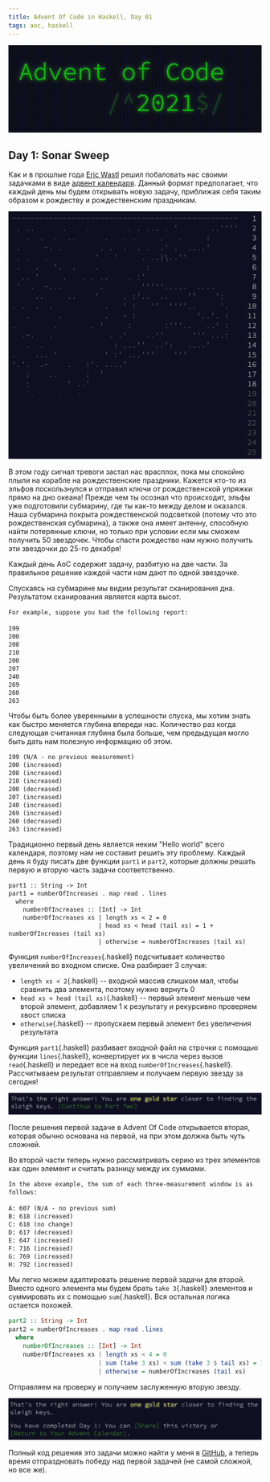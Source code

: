 ```yaml
---
title: Advent Of Code in Haskell, Day 01
tags: aoc, haskell
---
```


<img style="text-align: center" src="/images/aoc-2021-day-01/aoc-logo.gif"/>

## Day 1: Sonar Sweep

Как и в прошлые года [Eric Wastl](https://twitter.com/ericwastl) решил побаловать нас своими задачками в виде [адвент календаря](https://adventofcode.com/2021). Данный формат предполагает, что каждый день мы будем открывать новую задачу, приближая себя таким образом к рождеству и рождественским праздникам.


<img style="text-align: center" src="/images/aoc-2021-day-01/01.png"/>

В этом году сигнал тревоги застал нас врасплох, пока мы спокойно плыли на корабле на рождественские праздники. Кажется кто-то из эльфов поскользнулся и отправил ключи от рождественской упряжки прямо на дно океана! Прежде чем ты осознал что происходит, эльфы уже подготовили субмарину, где ты как-то между делом и оказался. Наша субмарина покрыта рождественской подсветкой (потому что это рождественская субмарина), а также она имеет антенну, способную найти потерянные ключи, но только при условии если мы сможем получить 50 звездочек. Чтобы спасти рождество нам нужно получить эти звездочки до 25-го декабря! 

<!--more-->

Каждый день AoC содержит задачу, разбитую на две части. За правильное решение каждой части нам дают по одной звездочке.

Спускаясь на субмарине мы видим результат сканирования дна. Результатом сканирования является карта высот.

```{.aoc}
For example, suppose you had the following report:

199
200
208
210
200
207
240
269
260
263
```

Чтобы быть более уверенными в успешности спуска, мы хотим знать как быстро меняется глубина впереди нас. Количество раз когда следующая считанная глубина была больше, чем предыдущая могло быть дать нам полезную информацию об этом. 

```{.aoc}
199 (N/A - no previous measurement)
200 (increased)
208 (increased)
210 (increased)
200 (decreased)
207 (increased)
240 (increased)
269 (increased)
260 (decreased)
263 (increased)
```

Традиционно первый день является неким "Hello world" всего календаря, поэтому нам не составит решить эту проблему. Каждый день я буду писать две функции ```part1``` и ```part2```, которые должны решать первую и вторую часть задачи соответственно.

```{.haskell}
part1 :: String -> Int
part1 = numberOfIncreases . map read . lines
  where
    numberOfIncreases :: [Int] -> Int
    numberOfIncreases xs | length xs < 2 = 0
                         | head xs < head (tail xs) = 1 + numberOfIncreases (tail xs)
                         | otherwise = numberOfIncreases (tail xs)
```

Функция ```numberOfIncreases```{.haskell} подсчитывает количество увеличений во входном списке. Она разбирает 3 случая:

* ```length xs < 2```{.haskell} -- входной массив слишком мал, чтобы сравнить два элемента, поэтому нужно вернуть 0
* ```head xs < head (tail xs)```{.haskell} -- первый элемент меньше чем второй элемент, добавляем 1 к результату и рекурсивно проверяем хвост списка
* ```otherwise```{.haskell} -- пропускаем первый элемент без увеличения результата

Функция ```part1```{.haskell} разбивает входной файл на строчки с помощью функции ```lines```{.haskell}, конвертирует их в числа через вызов ```read```{.haskell} и передает все на вход ```numberOfIncreases```{.haskell}. Рассчитываем результат отправляем и получаем первую звезду за сегодня!

<img style="text-align: center" src="/images/aoc-2021-day-01/05.png"/> 

После решения первой задаче в Advent Of Code открывается вторая, которая обычно основана на первой, на при этом должна быть чуть сложней.

Во второй части теперь нужно рассматривать серию из трех элементов как один элемент и считать разницу между их суммами.

```{.aoc}
In the above example, the sum of each three-measurement window is as follows:

A: 607 (N/A - no previous sum)
B: 618 (increased)
C: 618 (no change)
D: 617 (decreased)
E: 647 (increased)
F: 716 (increased)
G: 769 (increased)
H: 792 (increased)
```

Мы легко можем адаптировать решение первой задачи для второй. Вместо одного элемента мы будем брать ```take 3```{.haskell} элементов и суммировать их с помощью ```sum```{.haskell}. Вся остальная логика остается похожей. 

```haskell
part2 :: String -> Int
part2 = numberOfIncreases . map read .lines
  where
    numberOfIncreases :: [Int] -> Int
    numberOfIncreases xs | length xs < 4 = 0
                         | sum (take 3 xs) < sum (take 3 $ tail xs) = 1 + numberOfIncreases (tail xs)
                         | otherwise = numberOfIncreases (tail xs)
```

Отправляем на проверку и получаем заслуженную вторую звезду.

<img style="text-align: center" src="/images/aoc-2021-day-01/07.png"/>


Полный код решения это задачи можно найти у меня в [GitHub](https://github.com/DrearyLisper/aoc-2021), а теперь время отпраздновать победу над первой задачей (не самой сложной, но все же).
